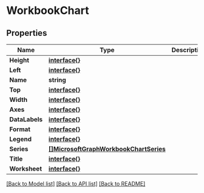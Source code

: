 # WorkbookChart

## Properties

Name | Type | Description | Notes
------------ | ------------- | ------------- | -------------
**Height** | [**interface{}**](.md) |  | [optional] 
**Left** | [**interface{}**](.md) |  | [optional] 
**Name** | **string** |  | [optional] 
**Top** | [**interface{}**](.md) |  | [optional] 
**Width** | [**interface{}**](.md) |  | [optional] 
**Axes** | [**interface{}**](.md) |  | [optional] 
**DataLabels** | [**interface{}**](.md) |  | [optional] 
**Format** | [**interface{}**](.md) |  | [optional] 
**Legend** | [**interface{}**](.md) |  | [optional] 
**Series** | [**[]MicrosoftGraphWorkbookChartSeries**](microsoft.graph.workbookChartSeries.md) |  | [optional] 
**Title** | [**interface{}**](.md) |  | [optional] 
**Worksheet** | [**interface{}**](.md) |  | [optional] 

[[Back to Model list]](../README.md#documentation-for-models) [[Back to API list]](../README.md#documentation-for-api-endpoints) [[Back to README]](../README.md)


